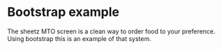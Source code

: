 # Bootstrap example
The sheetz MTO screen is a clean way to order food to your preference. Using bootstrap this is an example of that system.
